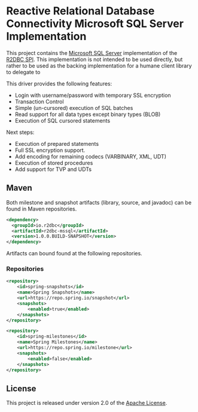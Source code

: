 # Reactive Relational Database Connectivity Microsoft SQL Server Implementation

This project contains the [Microsoft SQL Server][m] implementation of the [R2DBC SPI][r]. This implementation is not intended to be used directly, but rather to be used as the backing implementation for a humane client library to delegate to

[m]: http://microsoft.com/sqlserver
[r]: https://github.com/r2dbc/r2dbc-spi

This driver provides the following features:

* Login with username/password with temporary SSL encryption
* Transaction Control
* Simple (un-cursored) execution of SQL batches
* Read support for all data types except binary types (BLOB)
* Execution of SQL cursored statements

Next steps:

* Execution of prepared statements
* Full SSL encryption support.
* Add encoding for remaining codecs (VARBINARY, XML, UDT)
* Execution of stored procedures 
* Add support for TVP and UDTs

## Maven
Both milestone and snapshot artifacts (library, source, and javadoc) can be found in Maven repositories.

```xml
<dependency>
  <groupId>io.r2dbc</groupId>
  <artifactId>r2dbc-mssql</artifactId>
  <version>1.0.0.BUILD-SNAPSHOT</version>
</dependency>
```

Artifacts can bound found at the following repositories.

### Repositories
```xml
<repository>
    <id>spring-snapshots</id>
    <name>Spring Snapshots</name>
    <url>https://repo.spring.io/snapshot</url>
    <snapshots>
        <enabled>true</enabled>
    </snapshots>
</repository>
```

```xml
<repository>
    <id>spring-milestones</id>
    <name>Spring Milestones</name>
    <url>https://repo.spring.io/milestone</url>
    <snapshots>
        <enabled>false</enabled>
    </snapshots>
</repository>
```

## License
This project is released under version 2.0 of the [Apache License][l].

[l]: https://www.apache.org/licenses/LICENSE-2.0
